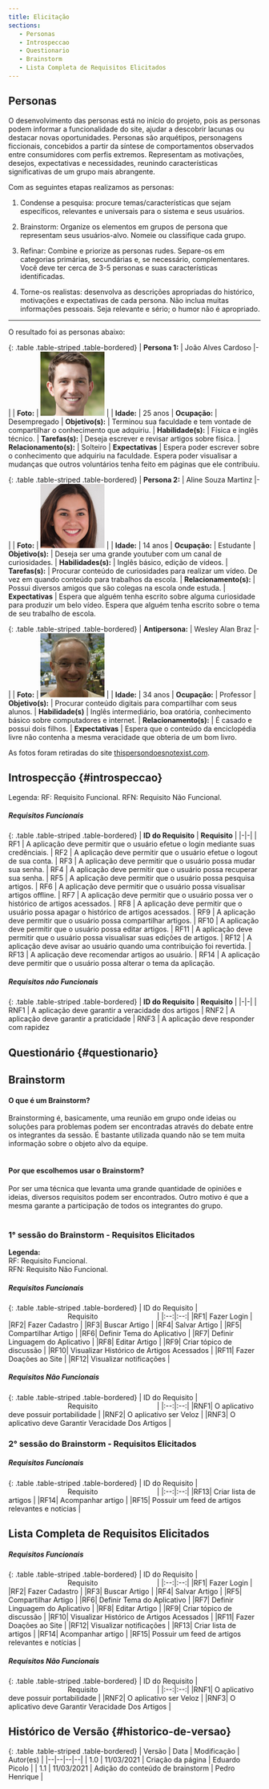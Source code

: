 ```yaml
---
title: Elicitação
sections:
   - Personas
   - Introspeccao
   - Questionario
   - Brainstorm
   - Lista Completa de Requisitos Elicitados
---
```


## Personas

O desenvolvimento das personas está no início do projeto, pois as personas podem informar a funcionalidade do site, ajudar a descobrir lacunas ou destacar novas oportunidades.
Personas são arquétipos, personagens ficcionais, concebidos a partir da síntese de comportamentos observados entre consumidores com perfis extremos. Representam as motivações, desejos, expectativas e necessidades, reunindo características significativas de um grupo mais abrangente.

Com as seguintes etapas realizamos as personas:
1. Condense a pesquisa: procure temas/características que sejam específicos, relevantes e universais para o sistema e seus usuários.

2. Brainstorm: Organize os elementos em grupos de persona que representam seus usuários-alvo. Nomeie ou classifique cada grupo.

3. Refinar: Combine e priorize as personas rudes. Separe-os em categorias primárias, secundárias e, se necessário, complementares. Você deve ter cerca de 3-5 personas e suas características identificadas.

4. Torne-os realistas: desenvolva as descrições apropriadas do histórico, motivações e expectativas de cada persona. Não inclua muitas informações pessoais. Seja relevante e sério; o humor não é apropriado.

---

O resultado foi as personas abaixo:
<div class="table-responsive">

{: .table .table-striped .table-bordered}
| **Persona 1:** | João Alves Cardoso
|-|
| **Foto:** | ![Persona 1](assets/images/personas/Persona1.jpeg) | 
| **Idade:** | 25 anos
| **Ocupação:** | Desempregado
| **Objetivo(s):** | Terminou sua faculdade e tem vontade de compartilhar o conhecimento que adquiriu.
| **Habilidade(s):** | Física e inglês técnico.
| **Tarefas(s):** | Deseja escrever e revisar artigos sobre física.
| **Relacionamento(s):** | Solteiro
| **Expectativas** | Espera poder escrever sobre o conhecimento que adquiriu na faculdade. Espera poder visualisar a mudanças que outros voluntários tenha feito em páginas que ele contribuiu.

</div>

<div class="table-responsive">

{: .table .table-striped .table-bordered}
| **Persona 2:** | Aline Souza Martinz
|-|
| **Foto:** | ![Persona 2](assets/images/personas/Persona2.jpeg) | 
| **Idade:** | 14 anos
| **Ocupação:** | Estudante
| **Objetivo(s):** | Deseja ser uma grande youtuber com um canal de curiosidades.
| **Habilidades(s):** | Inglês básico, edição de vídeos.
| **Tarefas(s):** | Procurar conteúdo de curiosidades para realizar um vídeo. De vez em quando conteúdo para trabalhos da escola.
| **Relacionamento(s):** | Possui diversos amigos que são colegas na escola onde estuda.
| **Expectativas** | Espera que alguém tenha escrito sobre alguma curiosidade para produzir um belo vídeo. Espera que alguém tenha escrito sobre o tema de seu trabalho de escola.

</div>

<div class="table-responsive">

{: .table .table-striped .table-bordered}
| **Antipersona:** | Wesley Alan Braz
|-|
| **Foto:** | ![Persona 3](assets/images/personas/Persona3.jpeg) | 
| **Idade:** | 34 anos
| **Ocupação:** | Professor
| **Objetivo(s):** | Procurar conteúdo digitais para compartilhar com seus alunos.
| **Habilidade(s)** | Inglês intermediário, boa oratória, conhecimento básico sobre computadores e internet.
| **Relacionamento(s):** | É casado e possui dois filhos.
| **Expectativas** | Espera que o conteúdo da enciclopédia livre não contenha a mesma veracidade que obteria de um bom livro.

</div>

As fotos foram retiradas do site [thispersondoesnotexist.com](thispersondoesnotexist.com).

## Introspecção {#introspeccao}

Legenda:
RF: Requisito Funcional.
RFN: Requisito Não Funcional.

##### Requisitos Funcionais

<div class="table-responsive">

{: .table .table-striped .table-bordered}
| **ID do Requisito** | **Requisito** |
|-|-|
| RF1 | A aplicação deve permitir que o usuário efetue o login mediante suas credênciais.
| RF2 | A aplicação deve permitir que o usuário efetue o logout de sua conta.
| RF3 | A aplicação deve permitir que o usuário possa mudar sua senha.
| RF4 | A aplicação deve permitir que o usuário possa recuperar sua senha.
| RF5 | A aplicação deve permitir que o usuário possa pesquisa artigos.
| RF6 | A aplicação deve permitir que o usuário possa visualisar artigos offline.
| RF7 | A aplicação deve permitir que o usuário possa ver o histórico de artigos acessados.
| RF8 | A aplicação deve permitir que o usuário possa apagar o histórico de artigos acessados.
| RF9 | A aplicação deve permitir que o usuário possa compartilhar artigos.
| RF10 | A aplicação deve permitir que o usuário possa editar artigos.
| RF11 | A aplicação deve permitir que o usuário possa visualisar suas edições de artigos.
| RF12 | A aplicação deve avisar ao usuário quando uma contribuição foi revertida.
| RF13 | A aplicação deve recomendar artigos ao usuário.
| RF14 | A aplicação deve permitir que o usuário possa alterar o tema da aplicação.

</div>

##### Requisitos não Funcionais

<div class="table-responsive">

{: .table .table-striped .table-bordered}
| **ID do Requisito** | **Requisito** |
|-|-|
| RNF1 | A aplicação deve garantir a veracidade dos artigos
| RNF2 | A aplicação deve garantir a praticidade
| RNF3 | A aplicação deve responder com rapidez

</div>

## Questionário {#questionario}

## Brainstorm

#### O que é um Brainstorm?

Brainstorming é, basicamente, uma reunião em grupo onde ideias ou soluções para problemas podem ser encontradas através do debate entre os integrantes da sessão. É bastante utilizada quando não se tem muita informação sobre
o objeto alvo da equipe.<br><br>

#### Por que escolhemos usar o Brainstorm?

Por ser uma técnica que levanta uma grande quantidade de opiniões e ideias, diversos requisitos podem ser
encontrados. Outro motivo é que a mesma garante a participação de todos os integrantes do grupo.<br><br>

### 1° sessão do Brainstorm - Requisitos Elicitados

__Legenda:__ <br>RF: Requisito Funcional.<br>RFN: Requisito Não Funcional.

##### Requisitos Funcionais

<div class="table-responsive">

{: .table .table-striped .table-bordered}
| ID do Requisito |                              Requisito                              |
|:--:|:--:|
|RF1| Fazer Login |
|RF2| Fazer Cadastro |
|RF3| Buscar Artigo |
|RF4| Salvar Artigo |
|RF5| Compartilhar Artigo |
|RF6| Definir Tema do Aplicativo |
|RF7| Definir Linguagem do Aplicativo |
|RF8| Editar Artigo |
|RF9| Criar tópico de discussão |
|RF10| Visualizar Histórico de Artigos Acessados |
|RF11| Fazer Doações ao Site |
|RF12| Visualizar notificações |


</div>

##### Requisitos Não Funcionais

<div class="table-responsive">

{: .table .table-striped .table-bordered}
| ID do Requisito |                              Requisito                              |
|:--:|:--:|
|RNF1| O aplicativo deve possuir portabilidade |
|RNF2| O aplicativo ser Veloz |
|RNF3| O aplicativo deve Garantir Veracidade Dos Artigos |

</div>

### 2° sessão do Brainstorm - Requisitos Elicitados

##### Requisitos Funcionais

<div class="table-responsive">

{: .table .table-striped .table-bordered}
| ID do Requisito |                              Requisito                              |
|:--:|:--:|
|RF13| Criar lista de artigos  |
|RF14| Acompanhar artigo  |
|RF15| Possuir um feed de artigos relevantes e noticias  |

</div>

## Lista Completa de Requisitos Elicitados

##### Requisitos Funcionais

<div class="table-responsive">

{: .table .table-striped .table-bordered}
| ID do Requisito |                              Requisito                              |
|:--:|:--:|
|RF1| Fazer Login |
|RF2| Fazer Cadastro |
|RF3| Buscar Artigo |
|RF4| Salvar Artigo |
|RF5| Compartilhar Artigo |
|RF6| Definir Tema do Aplicativo |
|RF7| Definir Linguagem do Aplicativo |
|RF8| Editar Artigo |
|RF9| Criar tópico de discussão |
|RF10| Visualizar Histórico de Artigos Acessados |
|RF11| Fazer Doações ao Site |
|RF12| Visualizar notificações |
|RF13| Criar lista de artigos  |
|RF14| Acompanhar artigo  |
|RF15| Possuir um feed de artigos relevantes e notícias  |

</div>

##### Requisitos Não Funcionais

<div class="table-responsive">

{: .table .table-striped .table-bordered}
| ID do Requisito |                              Requisito                              |
|:--:|:--:|
|RNF1| O aplicativo deve possuir portabilidade |
|RNF2| O aplicativo ser Veloz |
|RNF3| O aplicativo deve Garantir Veracidade Dos Artigos |

</div>

## Histórico de Versão {#historico-de-versao}

<div class="table-responsive">

{: .table .table-striped .table-bordered}
| Versão | Data | Modificação | Autor(es) |
|--|--|--|--|
| 1.0 | 11/03/2021 | Criação da página | Eduardo Picolo |
| 1.1 | 11/03/2021 | Adição do conteúdo de brainstorm | Pedro Henrique |

</div>
